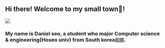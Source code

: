 ## Hi there! Welcome to my small town🏡!
<img src="https://capsule-render.vercel.app/api?type=rect&color=gradient&height=300&section=header&text=DANIEL%20SEO&fontSize=90"/>
<h3>My name is Daniel seo, a student who major Computer science & engineering(Hoseo univ) from South korea🇰🇷.</h3>
